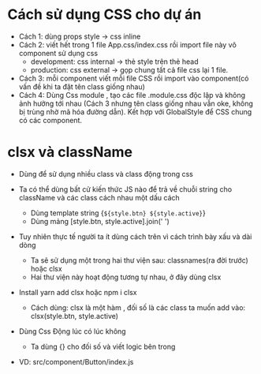 # Cách sử dụng CSS cho dự án 
+ Cách 1: dùng props style -> css inline
+ Cách 2: viết hết trong 1 file App.css/index.css rồi import file này vô component sử dụng css
    + development: css internal -> thẻ style trên thẻ head
    + production: css external -> gọp chung tất cả file css lại 1 file.
+ Cách 3: mỗi component viết mỗi file CSS rồi import vào component(có vấn đề khi ta đặt tên class giống nhau)
+ Cách 4: Dùng Css module , tạo các file .module.css độc lập và không ảnh hưởng tới nhau (Cách 3 nhưng tên class giống nhau vẫn oke, không bị trùng nhờ mã hóa đường dẫn). Kết hợp với GlobalStyle để CSS chung có các component.

# clsx và className
+ Dùng để sử dụng nhiều class và class động trong css
+ Ta có thể dùng bất cử kiến thức JS nào để trả về chuỗi string cho className và các class cách nhau một dấu cách
    + Dùng template string {`${style.btn} ${style.active}`}
    + Dùng mảng [style.btn, style.active].join(' ')

+ Tuy nhiên thực tế người ta ít dùng cách trên vì cách trình bày xấu và dài dòng
    + Ta sẽ sử dụng một trong hai thư viện sau: classnames(ra đời trước) hoặc clsx
    + Hai thư viện này hoạt động tương tự nhau, ở đây dùng clsx

+ Install yarn add clsx hoặc npm i clsx
    + Cách dùng: clsx là một hàm , đối số là các class ta muốn add vào: clsx(style.btn, style.active)

+ Dùng Css Động lúc có lúc không 
    + Ta dùng {} cho đối số  và viết logic bên trong
+ VD: src/component/Button/index.js
